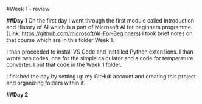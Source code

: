 #Week 1 - review

**##Day 1**
On the first day I went through the first module called Introduction and History of AI which is a part of Microsoft AI for beginners programme. (Link: https://github.com/microsoft/AI-For-Beginners)
I took brief notes on that course which are in this folder Week 1.

I than proceeded to install VS Code and installed Python extensions. I than wrote two codes, one for the simple calculator and a code for temperature converter. I put that code in the Week 1 folder.

I finished the day by setting up my GitHub account and creating this project and organizing folders within it.

**##Day 2**

